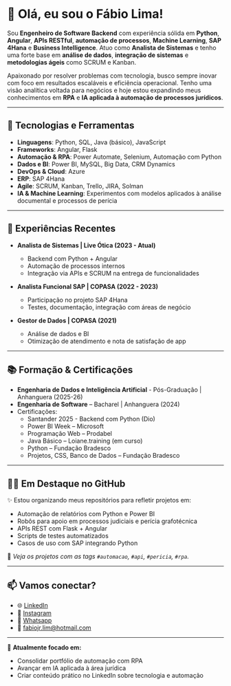 # 👋 Olá, eu sou o Fábio Lima!

Sou **Engenheiro de Software Backend** com experiência sólida em **Python**, **Angular**, **APIs RESTful**, **automação de processos**, **Machine Learning**, **SAP 4Hana** e **Business Intelligence**. Atuo como **Analista de Sistemas** e tenho uma forte base em **análise de dados**, **integração de sistemas** e **metodologias ágeis** como SCRUM e Kanban.

Apaixonado por resolver problemas com tecnologia, busco sempre inovar com foco em resultados escaláveis e eficiência operacional. Tenho uma visão analítica voltada para negócios e hoje estou expandindo meus conhecimentos em **RPA** e **IA aplicada à automação de processos jurídicos**.

---

## 🚀 Tecnologias e Ferramentas

- **Linguagens**: Python, SQL, Java (básico), JavaScript
- **Frameworks**: Angular, Flask
- **Automação & RPA**: Power Automate, Selenium, Automação com Python
- **Dados e BI**: Power BI, MySQL, Big Data, CRM Dynamics
- **DevOps & Cloud**: Azure
- **ERP**: SAP 4Hana
- **Agile**: SCRUM, Kanban, Trello, JIRA, Solman
- **IA & Machine Learning**: Experimentos com modelos aplicados à análise documental e processos de perícia

---

## 💼 Experiências Recentes

- **Analista de Sistemas | Live Ótica (2023 - Atual)**
  - Backend com Python + Angular
  - Automação de processos internos
  - Integração via APIs e SCRUM na entrega de funcionalidades

- **Analista Funcional SAP | COPASA (2022 - 2023)**
  - Participação no projeto SAP 4Hana
  - Testes, documentação, integração com áreas de negócio

- **Gestor de Dados | COPASA (2021)**
  - Análise de dados e BI
  - Otimização de atendimento e nota de satisfação de app

---

## 📚 Formação & Certificações

- **Engenharia de Dados e Inteligência Artificial** - Pós-Graduação | Anhanguera (2025-26)
- **Engenharia de Software** – Bacharel | Anhanguera (2024)
- Certificações:
  - Santander 2025 - Backend com Python (Dio)
  - Power BI Week – Microsoft
  - Programação Web – Prodabel
  - Java Básico – Loiane.training (em curso)
  - Python – Fundação Bradesco
  - Projetos, CSS, Banco de Dados – Fundação Bradesco

---

## 👨‍💻 Em Destaque no GitHub

✨ Estou organizando meus repositórios para refletir projetos em:

- Automação de relatórios com Python e Power BI
- Robôs para apoio em processos judiciais e perícia grafotécnica
- APIs REST com Flask + Angular
- Scripts de testes automatizados
- Casos de uso com SAP integrando Python

🔧 *Veja os projetos com as tags `#automacao`, `#api`, `#pericia`, `#rpa`.*

---

## 📫 Vamos conectar?

- 🌐 [LinkedIn](https://www.linkedin.com/in/fabio-delima/)
- 🤳 [Instagram](https://www.instagram.com/ti.fabio)
- 📳 [Whatsapp](https://wa.me/+5531996197656)
- 📧 fabiojr.lim@hotmail.com

---

🎯 **Atualmente focado em:**
- Consolidar portfólio de automação com RPA
- Avançar em IA aplicada à área jurídica
- Criar conteúdo prático no LinkedIn sobre tecnologia e automação

